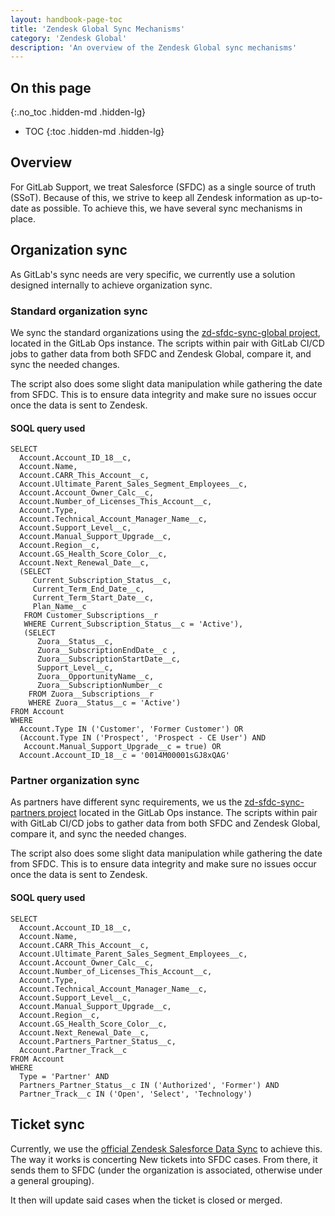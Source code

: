 ```yaml
---
layout: handbook-page-toc
title: 'Zendesk Global Sync Mechanisms'
category: 'Zendesk Global'
description: 'An overview of the Zendesk Global sync mechanisms'
---
```


## On this page
{:.no_toc .hidden-md .hidden-lg}

- TOC
{:toc .hidden-md .hidden-lg}

## Overview

For GitLab Support, we treat Salesforce (SFDC) as a single source of truth
(SSoT). Because of this, we strive to keep all Zendesk information as
up-to-date as possible. To achieve this, we have several sync mechanisms in
place.

## Organization sync

As GitLab's sync needs are very specific, we currently use a solution designed
internally to achieve organization sync. 

### Standard organization sync

We sync the standard organizations using the
[zd-sfdc-sync-global project](https://gitlab.com/gitlab-com/support/support-ops/zendesk-global/zd-sfdc-sync-global),
located in the GitLab Ops instance. The scripts within pair with GitLab CI/CD
jobs to gather data from both SFDC and Zendesk Global, compare it, and sync the
needed changes.

The script also does some slight data manipulation while gathering the date
from SFDC. This is to ensure data integrity and make sure no issues occur once
the data is sent to Zendesk.

#### SOQL query used

```
SELECT
  Account.Account_ID_18__c,
  Account.Name,
  Account.CARR_This_Account__c,
  Account.Ultimate_Parent_Sales_Segment_Employees__c,
  Account.Account_Owner_Calc__c,
  Account.Number_of_Licenses_This_Account__c,
  Account.Type,
  Account.Technical_Account_Manager_Name__c,
  Account.Support_Level__c,
  Account.Manual_Support_Upgrade__c,
  Account.Region__c,
  Account.GS_Health_Score_Color__c,
  Account.Next_Renewal_Date__c,
  (SELECT
     Current_Subscription_Status__c,
     Current_Term_End_Date__c,
     Current_Term_Start_Date__c,
     Plan_Name__c
   FROM Customer_Subscriptions__r
   WHERE Current_Subscription_Status__c = 'Active'),
   (SELECT
      Zuora__Status__c,
      Zuora__SubscriptionEndDate__c	,
      Zuora__SubscriptionStartDate__c,
      Support_Level__c,
      Zuora__OpportunityName__c,
      Zuora__SubscriptionNumber__c
    FROM Zuora__Subscriptions__r
    WHERE Zuora__Status__c = 'Active')
FROM Account
WHERE
  Account.Type IN ('Customer', 'Former Customer') OR
  (Account.Type IN ('Prospect', 'Prospect - CE User') AND
   Account.Manual_Support_Upgrade__c = true) OR
  Account.Account_ID_18__c = '0014M00001sGJ8xQAG'
```

### Partner organization sync

As partners have different sync requirements, we us the 
[zd-sfdc-sync-partners project](https://gitlab.com/gitlab-com/support/support-ops/zendesk-global/zd-sfdc-sync-partners)
located in the GitLab Ops instance. The scripts within pair with GitLab CI/CD
jobs to gather data from both SFDC and Zendesk Global, compare it, and sync the
needed changes.

The script also does some slight data manipulation while gathering the date
from SFDC. This is to ensure data integrity and make sure no issues occur once
the data is sent to Zendesk.

#### SOQL query used

```
SELECT
  Account.Account_ID_18__c,
  Account.Name,
  Account.CARR_This_Account__c,
  Account.Ultimate_Parent_Sales_Segment_Employees__c,
  Account.Account_Owner_Calc__c,
  Account.Number_of_Licenses_This_Account__c,
  Account.Type,
  Account.Technical_Account_Manager_Name__c,
  Account.Support_Level__c,
  Account.Manual_Support_Upgrade__c,
  Account.Region__c,
  Account.GS_Health_Score_Color__c,
  Account.Next_Renewal_Date__c,
  Account.Partners_Partner_Status__c,
  Account.Partner_Track__c
FROM Account
WHERE
  Type = 'Partner' AND
  Partners_Partner_Status__c IN ('Authorized', 'Former') AND
  Partner_Track__c IN ('Open', 'Select', 'Technology')
```

## Ticket sync

Currently, we use the
[official Zendesk Salesforce Data Sync](https://support.zendesk.com/hc/en-us/articles/360034751534--Configuring-Data-Sync-from-Salesforce-to-Zendesk)
to achieve this. The way it works is concerting New tickets into SFDC cases. 
From there, it sends them to SFDC (under the organization is associated,
otherwise under a general grouping).

It then will update said cases when the ticket is closed or merged. 
